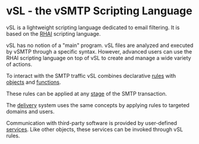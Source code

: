 # vSL - the vSMTP Scripting Language

vSL is a lightweight scripting language dedicated to email filtering. It is based on the [RHAI] scripting language. 

[RHAI]: (https://rhai.rs/)

vSL has no notion of a "main" program. vSL files are analyzed and executed by vSMTP through a specific syntax. However, advanced users can use the RHAI scripting language on top of vSL to create and manage a wide variety of actions.

To interact with the SMTP traffic vSL combines declarative [rules] with [objects] and [functions].

[rules]: rules.md
[objects]: objects.md
[functions]: functions.md

These rules can be applied at any [stage] of the SMTP transaction.

[stage]: stages.md

The [delivery] system uses the same concepts by applying rules to targeted domains and users.

[delivery]: delivery.md

Communication with third-party software is provided by user-defined [services]. Like other objects, these services can be invoked through vSL rules.

[services]: services.md